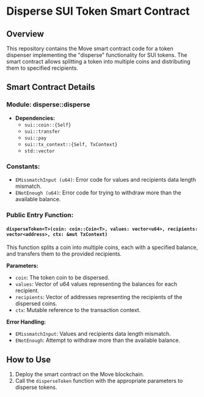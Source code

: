 # Disperse SUI Token Smart Contract

## Overview

This repository contains the Move smart contract code for a token dispenser implementing the "disperse" functionality for SUI tokens. The smart contract allows splitting a token into multiple coins and distributing them to specified recipients.

## Smart Contract Details

### Module: disperse::disperse

- **Dependencies:**
  - `sui::coin::{Self}`
  - `sui::transfer`
  - `sui::pay`
  - `sui::tx_context::{Self, TxContext}`
  - `std::vector`

### Constants:

- `EMissmatchInput (u64)`: Error code for values and recipients data length mismatch.
- `ENotEnough (u64)`: Error code for trying to withdraw more than the available balance.

### Public Entry Function:

#### `disperseToken<T>(coin: coin::Coin<T>, values: vector<u64>, recipients: vector<address>, ctx: &mut TxContext)`

This function splits a coin into multiple coins, each with a specified balance, and transfers them to the provided recipients.

**Parameters:**
- `coin`: The token coin to be dispersed.
- `values`: Vector of u64 values representing the balances for each recipient.
- `recipients`: Vector of addresses representing the recipients of the dispersed coins.
- `ctx`: Mutable reference to the transaction context.

**Error Handling:**
- `EMissmatchInput`: Values and recipients data length mismatch.
- `ENotEnough`: Attempt to withdraw more than the available balance.

## How to Use

1. Deploy the smart contract on the Move blockchain.
2. Call the `disperseToken` function with the appropriate parameters to disperse tokens.

